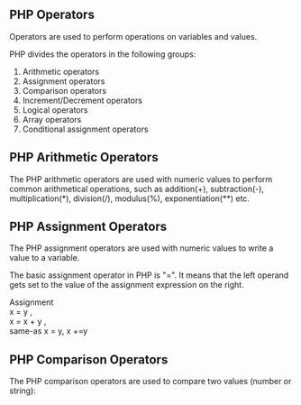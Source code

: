 PHP Operators
-----------------
Operators are used to perform operations on variables and values.

PHP divides the operators in the following groups:

01. Arithmetic operators
02. Assignment operators
03. Comparison operators
04. Increment/Decrement operators
05. Logical operators
06. Array operators
07. Conditional assignment operators

PHP Arithmetic Operators
------------------------------
The PHP arithmetic operators are used with numeric values to perform common arithmetical operations, such as addition(+), subtraction(-), multiplication(*), division(/), modulus(%), exponentiation(**) etc.

PHP Assignment Operators
-----------------------------
The PHP assignment operators are used with numeric values to write a value to a variable.

The basic assignment operator in PHP is "=". It means that the left operand gets set to the value of the assignment expression on the right.

Assignment         
x = y   ,             
x = x + y     ,  
same-as       x = y,    x +=y

PHP Comparison Operators
---------------------------
The PHP comparison operators are used to compare two values (number or string):

